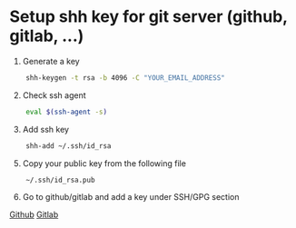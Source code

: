 # Setup shh key for git server (github, gitlab, ...)

1. Generate a key 
```bash
	shh-keygen -t rsa -b 4096 -C "YOUR_EMAIL_ADDRESS"
```

2. Check ssh agent
```bash
	eval $(ssh-agent -s)
```

3. Add ssh key
```bash
	shh-add ~/.ssh/id_rsa
```

5. Copy your public key from the following file
```bash
	~/.ssh/id_rsa.pub
```

6. Go to github/gitlab and add a key under SSH/GPG section

[Github](https://github.com/settings/keys)
[Gitlab](https://gitlab.com/-/profile/keys/)
